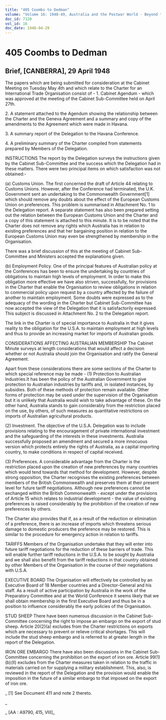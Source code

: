 ```yaml
---
title: "405 Coombs to Dedman"
volume: "Volume 16: 1948-49, Australia and the Postwar World - Beyond the Region"
doc_id: 7120
vol_id: 16
doc_date: 1948-04-29
---
```


# 405 Coombs to Dedman

## Brief, [CANBERRA], 29 April 1948

The papers which are being submitted for consideration at the Cabinet Meeting on Tuesday May 4th and which relate to the Charter for an International Trade Organisation consist of - 1. Cabinet Agendum - which was approved at the meeting of the Cabinet Sub-Committee held on April 27th.

2\. A statement attached to the Agendum showing the relationship between the Charter and the Geneva Agreement and a summary and copy of the amendments to the Agreement which were made in Havana.

3\. A summary report of the Delegation to the Havana Conference.

4\. A preliminary summary of the Charter compiled from statements prepared by Members of the Delegation.

INSTRUCTIONS The report by the Delegation surveys the instructions given by the Cabinet Sub-Committee and the success which the Delegation had in these matters. There were two principal items on which satisfaction was not obtained:-

(a) Customs Union. The first concerned the draft of Article 44 relating to Customs Unions. However, after the Conference had terminated, the U.K. Government sent an undertaking to the Commonwealth Government[1] which should remove any doubts about the effect of the European Customs Union on preferences. This problem is summarised in Attachment No. 1 to the Delegation report. A separate statement has also been prepared setting out the relation between the European Customs Union and the Charter and a copy of this statement is attached to this minute. It is to be noted that the Charter does not remove any rights which Australia has in relation to existing preferences and that her bargaining position in relation to the European Customs Union may even be strengthened by membership in the Organisation.

There was a brief discussion of this at the meeting of Cabinet Sub-Committee and Ministers accepted the explanations given.

(b) Employment Policy. One of the principal features of Australian policy at the Conferences has been to ensure the undertaking by countries of obligations to maintain high levels of employment. In order to make this obligation more effective we have also striven, successfully, for provisions in the Charter that enable the Organisation to review obligations in relation to commercial policy upon request by a country affected by the failure of another to maintain employment. Some doubts were expressed as to the adequacy of the wording in the Charter but Cabinet Sub-Committee has now accepted the view of the Delegation that it is satisfactorily expressed. This subject is discussed in Attachment No. 2 to the Delegation report.

The link in the Charter is of special importance to Australia in that it gives reality to the obligation for the U.S.A. to maintain employment at high levels and thus to provide an increasing market for imports of Australian goods.

CONSIDERATIONS AFFECTING AUSTRALIAN MEMBERSHIP The Cabinet Minute surveys at length considerations that would affect a decision whether or not Australia should join the Organisation and ratify the General Agreement.

Apart from these considerations there are some sections of the Charter to which special reference may be made - (1) Protection to Australian Industries.It has been the policy of the Australian Government to give protection to Australian industries by tariffs and, in isolated instances, by subsidies. Both of these methods of protection remain available. Other forms of protection may be used under the supervision of the Organisation but it is unlikely that Australia would wish to take advantage of these. On the other hand, Australia stands to gain considerably from the restriction placed on the use, by others, of such measures as quantitative restrictions on imports of Australian agricultural products.

(2) Investment. The objective of the U.S.A. Delegation was to include provisions relating to the encouragement of private international investment and the safeguarding of the interests in these investments. Australia successfully proposed an amendment and secured a more innocuous version which protects entirely the rights of Australia, as a capital importing country, to make conditions in respect of capital received.

(3) Preferences. A considerable advantage from the Charter is the restriction placed upon the creation of new preferences by many countries which would tend towards that method for development. However, despite strong opposition, the Charter recognises the existing preferences between members of the British Commonwealth and preserves them at their present level for future tariff negotiations. Although new preferences cannot be exchanged within the British Commonwealth - except under the provisions of Article 15 which relates to industrial development - the value of existing preferences is raised considerably by the prohibition of the creation of new preferences by others.

The Charter also provides that if, as a result of the reduction or elimination of a preference, there is an increase of imports which threatens serious damage to domestic producers the preference may be restored. This is similar to the procedure for emergency action in relation to tariffs.

TARIFFS Members of the Organisation undertake that they will enter into future tariff negotiations for the reduction of these barriers of trade. This will enable further tariff reductions in the U.S.A. to be sought by Australia and we shall also benefit from the tariff reductions in that country obtained by other Members of the Organisation in the course of their negotiations with U.S.A.

EXECUTIVE BOARD The Organisation will effectively be controlled by an Executive Board of 18 Member countries and a Director-General and his staff. As a result of active participation by Australia in the work of the Preparatory Committee and at the World Conference it seems likely that we shall obtain membership in the first Executive Board and thus be in a position to influence considerably the early policies of the Organisation.

STUD SHEEP There have been numerous discussion in the Cabinet Sub-Committee concerning the right to impose an embargo on the export of stud sheep. Article 20(2)(a) excludes from the Charter restrictions on exports which are necessary to prevent or relieve critical shortages. This will include the stud sheep embargo and is referred to at greater length in the report of the Delegation.

IRON ORE EMBARGO There have also been discussions in the Cabinet Sub-Committee concerning the prohibition on the export of iron ore. Article 99(1)(b)(II) excludes from the Charter measures taken in relation to the traffic in materials carried on for supplying a military establishment. This, also, is reviewed in the report of the Delegation and the provision would enable the imposition in the future of a similar embargo to that imposed on the export of iron ore.

_ [1] See Document 411 and note 2 thereto.

_

_ [AA : A9790, 415, VIII]_

